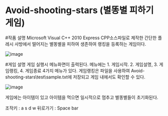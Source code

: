 # Avoid-shooting-stars (별똥별 피하기 게임)

#작품 설명
Microsoft Visual C++ 2010 Express CPP소스파일로 제작한 간단한 플레시
사방에서 떨어지는 별똥별을 피하여 생존하여 랭킹을 등록하는 게임이다.

![image](https://user-images.githubusercontent.com/67909892/86742455-1b4ca000-c073-11ea-9c35-e87a31fd71e3.png)

#게임 설명
게임 실행시 메뉴화면이 출력된다. 메뉴에는 1. 게임시작. 2. 게임설명, 3. 게임랭킹, 4. 게임종료 4가지 메뉴가 있다.
게임랭킹은 파일을 사용하여 Avoid-shooting-stars\test\sample.txt에 저장되고 게임 내에서도 확인할 수 있다.

![image](https://user-images.githubusercontent.com/67909892/86742890-69fa3a00-c073-11ea-82a9-8172d78d25c6.png)

게임에는 아이템이 있고 아이템을 먹으면 일시적으로 멈추고 별똥별들이 초기화된다.

조작키 : a s d w
뒤로가기 : Space bar
